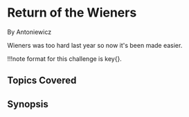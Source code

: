 # Return of the Wieners
By Antoniewicz


Wieners was too hard last year so now it's been made easier.

!!!note
    format for this challenge is key{}.

## Topics Covered

## Synopsis

